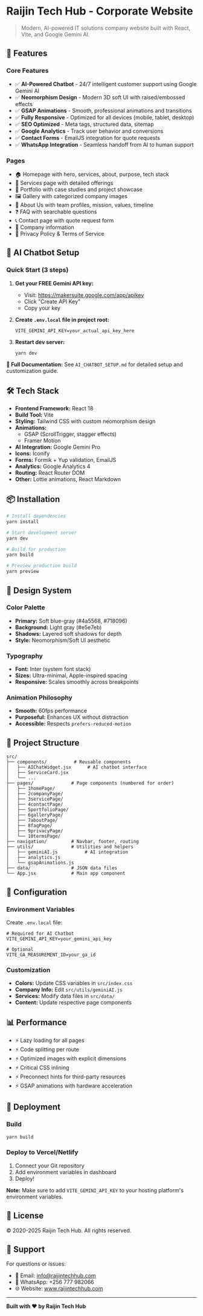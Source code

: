# Raijin Tech Hub - Corporate Website

> Modern, AI-powered IT solutions company website built with React, Vite, and Google Gemini AI.

## 🚀 Features

### Core Features
- ✅ **AI-Powered Chatbot** - 24/7 intelligent customer support using Google Gemini AI
- ✅ **Neomorphism Design** - Modern 3D soft UI with raised/embossed effects
- ✅ **GSAP Animations** - Smooth, professional animations and transitions
- ✅ **Fully Responsive** - Optimized for all devices (mobile, tablet, desktop)
- ✅ **SEO Optimized** - Meta tags, structured data, sitemap
- ✅ **Google Analytics** - Track user behavior and conversions
- ✅ **Contact Forms** - EmailJS integration for quote requests
- ✅ **WhatsApp Integration** - Seamless handoff from AI to human support

### Pages
- 🏠 Homepage with hero, services, about, purpose, tech stack
- 💼 Services page with detailed offerings
- 📱 Portfolio with case studies and project showcase
- 🖼️ Gallery with categorized company images
- 👥 About Us with team profiles, mission, values, timeline
- ❓ FAQ with searchable questions
- 📞 Contact page with quote request form
- 🏢 Company information
- 📄 Privacy Policy & Terms of Service

## 🤖 AI Chatbot Setup

### Quick Start (3 steps)

1. **Get your FREE Gemini API key:**
   - Visit: https://makersuite.google.com/app/apikey
   - Click "Create API Key"
   - Copy your key

2. **Create `.env.local` file in project root:**
   ```env
   VITE_GEMINI_API_KEY=your_actual_api_key_here
   ```

3. **Restart dev server:**
   ```bash
   yarn dev
   ```

**📖 Full Documentation:** See `AI_CHATBOT_SETUP.md` for detailed setup and customization guide.

## 🛠️ Tech Stack

- **Frontend Framework:** React 18
- **Build Tool:** Vite
- **Styling:** Tailwind CSS with custom neomorphism design
- **Animations:** 
  - GSAP (ScrollTrigger, stagger effects)
  - Framer Motion
- **AI Integration:** Google Gemini Pro
- **Icons:** Iconify
- **Forms:** Formik + Yup validation, EmailJS
- **Analytics:** Google Analytics 4
- **Routing:** React Router DOM
- **Other:** Lottie animations, React Markdown

## 📦 Installation

```bash
# Install dependencies
yarn install

# Start development server
yarn dev

# Build for production
yarn build

# Preview production build
yarn preview
```

## 🎨 Design System

### Color Palette
- **Primary:** Soft blue-gray (#4a5568, #718096)
- **Background:** Light gray (#e5e7eb)
- **Shadows:** Layered soft shadows for depth
- **Style:** Neomorphism/Soft UI aesthetic

### Typography
- **Font:** Inter (system font stack)
- **Sizes:** Ultra-minimal, Apple-inspired spacing
- **Responsive:** Scales smoothly across breakpoints

### Animation Philosophy
- **Smooth:** 60fps performance
- **Purposeful:** Enhances UX without distraction
- **Accessible:** Respects `prefers-reduced-motion`

## 📁 Project Structure

```
src/
├── components/          # Reusable components
│   ├── AIChatWidget.jsx      # AI chatbot interface
│   ├── ServiceCard.jsx
│   └── ...
├── pages/              # Page components (numbered for order)
│   ├── 1homePage/
│   ├── 2companyPage/
│   ├── 3servicePage/
│   ├── 4contactPage/
│   ├── 5portfolioPage/
│   ├── 6galleryPage/
│   ├── 7aboutPage/
│   ├── 8faqPage/
│   ├── 9privacyPage/
│   └── 10termsPage/
├── navigation/         # Navbar, footer, routing
├── utils/              # Utilities and helpers
│   ├── geminiAI.js          # AI integration
│   ├── analytics.js
│   └── gsapAnimations.js
├── data/               # JSON data files
└── App.jsx             # Main app component
```

## 🔧 Configuration

### Environment Variables
Create `.env.local` file:
```env
# Required for AI Chatbot
VITE_GEMINI_API_KEY=your_gemini_api_key

# Optional
VITE_GA_MEASUREMENT_ID=your_ga_id
```

### Customization
- **Colors:** Update CSS variables in `src/index.css`
- **Company Info:** Edit `src/utils/geminiAI.js`
- **Services:** Modify data files in `src/data/`
- **Content:** Update respective page components

## 📊 Performance

- ⚡ Lazy loading for all pages
- ⚡ Code splitting per route
- ⚡ Optimized images with explicit dimensions
- ⚡ Critical CSS inlining
- ⚡ Preconnect hints for third-party resources
- ⚡ GSAP animations with hardware acceleration

## 🚀 Deployment

### Build
```bash
yarn build
```

### Deploy to Vercel/Netlify
1. Connect your Git repository
2. Add environment variables in dashboard
3. Deploy!

**Note:** Make sure to add `VITE_GEMINI_API_KEY` to your hosting platform's environment variables.

## 📝 License

© 2020-2025 Raijin Tech Hub. All rights reserved.

## 🤝 Support

For questions or issues:
- 📧 Email: info@raijintechhub.com
- 📱 WhatsApp: +256 777 982066
- 🌐 Website: www.raijintechhub.com

---

**Built with ❤️ by Raijin Tech Hub**

